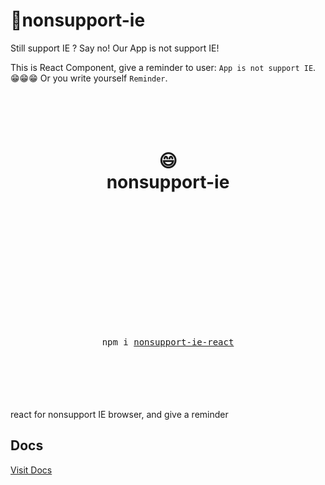 # nonsupport-ie

Still support IE ? Say no! Our App is not support IE!

This is React Component, give a reminder to user: `App is not support IE`. 😁😁😁 Or you write yourself `Reminder`.

<div align="center">
  <h1>
    <br/>
    <br/>
    😄
    <br />
    nonsupport-ie
    <br />
    <br />
    <br />
    <br />
  </h1>
  <sup>
    <br />
    <br />
  </sup>
  <br />
  <br />
  <br />
  <br />
  <pre>npm i <a href="https://www.npmjs.com/package/react-use">nonsupport-ie-react</a></pre>
  <br />
  <br />
  <br />
  <br />
  <br />
</div>
react for nonsupport IE browser, and give a reminder

## Docs

[Visit Docs](https://hileix.github.io/nonsupport-ie-react/ 'Docs')
